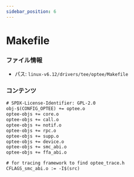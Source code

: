 ```yaml
---
sidebar_position: 6
---
```

# Makefile

### ファイル情報

- パス: `linux-v6.12/drivers/tee/optee/Makefile`

### コンテンツ

```txt
# SPDX-License-Identifier: GPL-2.0
obj-$(CONFIG_OPTEE) += optee.o
optee-objs += core.o
optee-objs += call.o
optee-objs += notif.o
optee-objs += rpc.o
optee-objs += supp.o
optee-objs += device.o
optee-objs += smc_abi.o
optee-objs += ffa_abi.o

# for tracing framework to find optee_trace.h
CFLAGS_smc_abi.o := -I$(src)

```
